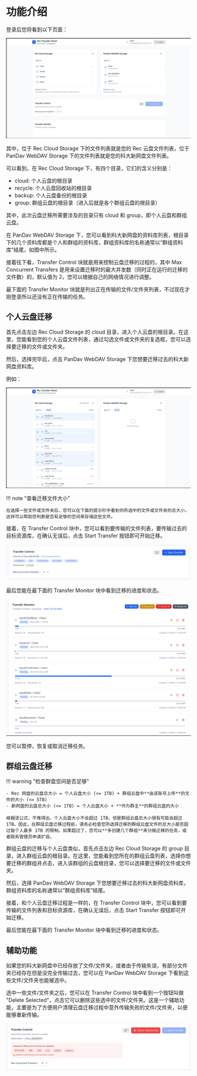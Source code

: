 # 功能介绍

登录后您将看到以下页面：

![主页面](../assets/main.png)

其中，位于 Rec Cloud Storage 下的文件列表就是您的 Rec 云盘文件列表，位于 PanDav WebDAV Storage 下的文件列表就是您的科大新网盘文件列表。

可以看到，在 Rec Cloud Storage 下，有四个目录，它们的含义分别是：

- cloud: 个人云盘的根目录
- recycle: 个人云盘回收站的根目录
- backup: 个人云盘备份的根目录
- group: 群组云盘的根目录（进入后就是各个群组云盘的根目录）

其中，此次云盘迁移所需要涉及的目录只有 cloud 和 group，即个人云盘和群组云盘。

在 PanDav WebDAV Storage 下，您可以看到科大新网盘的资料库列表，根目录下的几个资料库都是个人和群组的资料库，群组资料库的名称通常以“群组资料库”结尾，如图中所示。

接着往下看，Transfer Control 块就是用来控制云盘迁移的过程的，其中 Max Concurrent Transfers 是用来设置迁移时的最大并发数（同时正在运行的迁移的文件数）的，默认值为 2，您可以根据自己的网络情况进行调整。

最下面的 Transfer Monitor 块就是列出正在传输的文件/文件夹列表，不过现在才刚登录所以还没有正在传输的任务。

## 个人云盘迁移

首先点击左边 Rec Cloud Storage 的 cloud 目录，进入个人云盘的根目录。在这里，您能看到您的个人云盘文件列表，通过勾选文件或文件夹的复选框，您可以选择要迁移的文件或文件夹。

然后，选择完毕后，点击 PanDav WebDAV Storage 下您想要迁移过去的科大新网盘资料库。

例如：

![个人云盘迁移](../assets/cloud.png)

!!! note "查看迁移文件大小"

    在选择一些文件或文件夹后，您可以在下面的提示栏中看到你所选中的文件或文件夹的总大小，这样可以帮助您判断是否有足够的空间来存储这些文件。

接着，在 Transfer Control 块中，您可以看到要传输的文件列表，要传输过去的目标资源库，在确认无误后，点击 Start Transfer 按钮即可开始迁移。

![个人云盘迁移控制](../assets/transfer.png)

最后您能在最下面的 Transfer Monitor 块中看到迁移的进度和状态。

![个人云盘迁移进度](../assets/process.png)

您可以暂停，恢复或取消迁移任务。

## 群组云盘迁移

!!! warning "检查群盘空间是否足够"

    - Rec 网盘的云盘总大小 = 个人云盘大小 (<= 1TB) + 群组云盘中**由该账号上传**的文件的大小 (<= 5TB)
    - 新网盘的云盘总大小 (<= 1TB) = 个人云盘大小 + **作为群主**的群组云盘的大小

    根据该公式，不难得出，个人云盘大小不会超过 1TB，但是群组云盘总大小很有可能会超过 1TB。因此，在群组云盘迁移过程前，请务必检查您所选择迁移的群组云盘文件的总大小是否超过每个人最多 1TB 的限制。如果超过了，您可以**多创建几个群组**来分摊迁移的任务，或者联系管理员申请扩容。

群组云盘的迁移与个人云盘类似，首先点击左边 Rec Cloud Storage 的 group 目录，进入群组云盘的根目录。在这里，您能看到您所在的群组云盘列表，选择你想要迁移的群组并点击，进入该群组的云盘根目录，您可以选择要迁移的文件或文件夹。

然后，选择 PanDav WebDAV Storage 下您想要迁移过去的科大新网盘资料库，群组资料库的名称通常以“群组资料库”结尾。

接着，和个人云盘迁移过程是一样的，在 Transfer Control 块中，您可以看到要传输的文件列表和目标资源库，在确认无误后，点击 Start Transfer 按钮即可开始迁移。

最后您能在最下面的 Transfer Monitor 块中看到迁移的进度和状态。

## 辅助功能

如果您的科大新网盘中已经存放了文件/文件夹，或者由于传输失误，有部分文件夹已经存在但是没完全传输过去，您可以在 PanDav WebDAV Storage 下看到这些文件/文件夹也能被选中。

选中一些文件/文件夹之后，您可以在 Transfer Control 块中看到一个按钮叫做 "Delete Selected"，点击它可以删除这些选中的文件/文件夹。这是一个辅助功能，主要是为了方便用户清理云盘迁移过程中意外传输失败的文件/文件夹，以便能够重新传输。

![辅助功能](../assets/delete.png)
